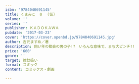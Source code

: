 ```yaml
---
isbn: '9784040691145'
title: くまみこ　８  (仮)
volume: ''
series: ''
publisher: ＫＡＤＯＫＡＷＡ
pubdate: '2017-03-23'
cover: 'https://cover.openbd.jp/9784040691145.jpg'
author: 吉元ますめ／著
description: 同い年の都会の男の子!?　いろんな意味で、まち大ピンチ!!
price: '600'
genre: ''
target: 雑誌扱い
format: コミック
content: コミックス・劇画

---
```


